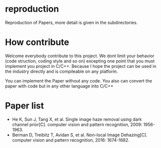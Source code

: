 # reproduction
Reproduction of Papers, more detail is given in the subdirectories.

# How contribute
Welcome everybody contribute to this project. We dont limit your behavior (code struction, coding style and so on) excepting one point that you must implement you project in C/C++. Because I hope the project can be used in the industry directly and is compileable on any platform.

You can implement the Paper without any code. You also can convert the paper with code but in any other language into C/C++

# Paper list

* He K, Sun J, Tang X, et al. Single image haze removal using dark channel prior[C]. computer vision and pattern recognition, 2009: 1956-1963.
* Berman D, Treibitz T, Avidan S, et al. Non-local Image Dehazing[C]. computer vision and pattern recognition, 2016: 1674-1682.
